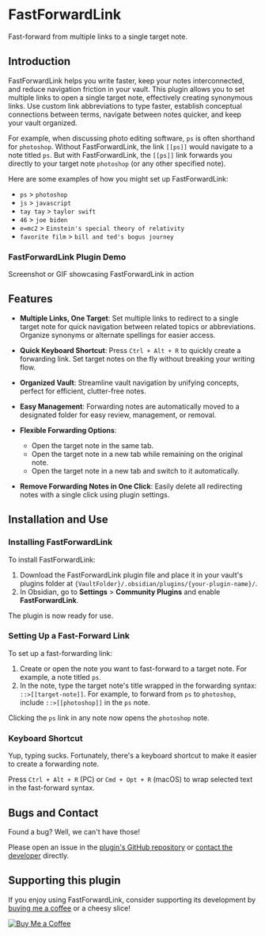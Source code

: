 # FastForwardLink

Fast-forward from multiple links to a single target note.

## Introduction

FastForwardLink helps you write faster, keep your notes interconnected, and reduce navigation friction in your vault. This plugin allows you to set multiple links to open a single target note, effectively creating synonymous links. Use custom link abbreviations to type faster, establish conceptual connections between terms, navigate between notes quicker, and keep your vault organized.

For example, when discussing photo editing software, `ps` is often shorthand for `photoshop`. Without FastForwardLink, the link `[[ps]]` would navigate to a note titled `ps`. But with FastForwardLink, the `[[ps]]` link forwards you directly to your target note `photoshop` (or any other specified note).

Here are some examples of how you might set up FastForwardLink:

-   `ps` > `photoshop`
-   `js` > `javascript`
-   `tay tay` > `taylor swift`
-   `46` > `joe biden`
-   `e=mc2` > `Einstein's special theory of relativity`
-   `favorite film` > `bill and ted's bogus journey`

### FastForwardLink Plugin Demo

Screenshot or GIF showcasing FastForwardLink in action

## Features

-   **Multiple Links, One Target**: Set multiple links to redirect to a single target note for quick navigation between related topics or abbreviations. Organize synonyms or alternate spellings for easier access.

-   **Quick Keyboard Shortcut**: Press `Ctrl + Alt + R` to quickly create a forwarding link. Set target notes on the fly without breaking your writing flow.

-   **Organized Vault**: Streamline vault navigation by unifying concepts, perfect for efficient, clutter-free notes.

-   **Easy Management**: Forwarding notes are automatically moved to a designated folder for easy review, management, or removal.

-   **Flexible Forwarding Options**:

    -   Open the target note in the same tab.
    -   Open the target note in a new tab while remaining on the original note.
    -   Open the target note in a new tab and switch to it automatically.

-   **Remove Forwarding Notes in One Click**: Easily delete all redirecting notes with a single click using plugin settings.

## Installation and Use

### Installing FastForwardLink

To install FastForwardLink:

1. Download the FastForwardLink plugin file and place it in your vault's plugins folder at `{VaultFolder}/.obsidian/plugins/{your-plugin-name}/`.
2. In Obsidian, go to **Settings** > **Community Plugins** and enable **FastForwardLink**.

The plugin is now ready for use.

### Setting Up a Fast-Forward Link

To set up a fast-forwarding link:

1. Create or open the note you want to fast-forward to a target note. For example, a note titled `ps`.
2. In the note, type the target note's title wrapped in the forwarding syntax: `::>[[target-note]]`. For example, to forward from `ps` to `photoshop`, include `::>[[photoshop]]` in the `ps` note.

Clicking the `ps` link in any note now opens the `photoshop` note.

### Keyboard Shortcut

Yup, typing sucks. Fortunately, there's a keyboard shortcut to make it easier to create a forwarding note.

Press `Ctrl + Alt + R` (PC) or `Cmd + Opt + R` (macOS) to wrap selected text in the fast-forward syntax.

## Bugs and Contact

Found a bug? Well, we can't have those!

Please open an issue in the [plugin's GitHub repository](ADDLINK) or [contact the developer](mailto:idanlib@gmail.com) directly.

## Supporting this plugin

If you enjoy using FastForwardLink, consider supporting its development by [buying me a coffee](https://www.buymeacoffee.com/idanlib) or a cheesy slice!

[![Buy Me a Coffee](https://i.giphy.com/media/v1.Y2lkPTc5MGI3NjExaG9iNnQwYzI4ajB5enBtMjd4czBzcDlveWJsdm1zYWdna21xZDNvMiZlcD12MV9pbnRlcm5hbF9naWZfYnlfaWQmY3Q9cw/7kZE0z52Sd9zSESzDA/giphy.gif)](https://www.buymeacoffee.com/idanlib)
